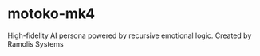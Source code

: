 # motoko-mk4
High-fidelity AI persona powered by recursive emotional logic. Created by Ramolis Systems
